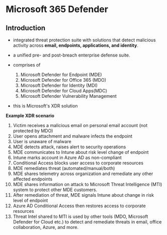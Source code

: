 # Microsoft 365 Defender

## Introduction 

- integrated threat protection suite with solutions that detect malicious activity across **email, endpoints, applications, and identity**. 
- a unified pre- and post-breach enterprise defense suite.
- comprises of 
	1. Microsoft Defender for Endpoint (MDE)
	2. Microsoft Defender for Office 365 (MDO)
	3. Microsoft Defender for Identity (MDI)
	4. Microsoft Defender for Cloud Apps(MDC)
	5. Microsoft Defender Vulnerability Management 

- this is Microsoft's XDR solution

**Example XDR scenario**
1. Victim receives a malicious email on personal email account (not protected by MDO)
2. User opens attachment and malware infects the endpoint
3. User is unaware of malware
4. MDE detects attack, raises alert to security operations
5. MDE communicates to Intune about risk level change of endpoint
6. Intune marks account in Azure AD as non-compliant 
7. Conditional Access blocks user access to corporate resources
8. MDE remediates threat (automated/manual/both)
9. MDE shares telemetry across organization and remediate any other affected endpoints
10. MDE shares information on attack to Microsoft Threat Intelligence (MTI) system to protect other MDE customers.
11. After remediation of threat, MDE signals Intune about change in risk level of endpoint
12. Azure AD Conditional Access then restores access to corporate resources
13. Threat Intel shared to MTI is used by other tools (MDO, Microsoft Defender for Cloud etc.) to detect and remediate threats in email, office collaboration, Azure, and more. 